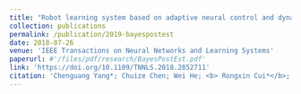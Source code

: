 ```yaml
---
title: "Robot learning system based on adaptive neural control and dynamic movement primitives"
collection: publications
permalink: /publication/2019-bayespostest
date: 2018-07-26
venue: 'IEEE Transactions on Neural Networks and Learning Systems'
paperurl: #'/files/pdf/research/BayesPostEst.pdf'
link: 'https://doi.org/10.1109/TNNLS.2018.2852711'
citation: 'Chenguang Yang*; Chuize Chen; Wei He; <b> Rongxin Cui*</b>; Zhijun Li.&quot;Robot learning system based on adaptive neural control and dynamic movement primitives.&quot; <i>IEEE Transactions on Neural Networks and Learning Systems</i>, 2019, 30(3): 777-787. doi:10.1109/TNNLS.2018.2852711'
---
```

